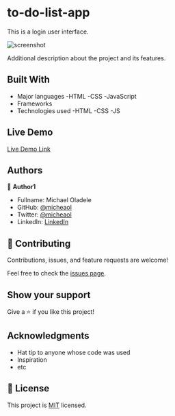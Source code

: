 # to-do-list-app

This is a login user interface.

![screenshot](https://user-images.githubusercontent.com/10332499/139920625-5cb47489-eeae-4efc-b7db-7437736e1037.PNG)


Additional description about the project and its features.

## Built With

- Major languages
    -HTML
    -CSS
    -JavaScript
- Frameworks
- Technologies used
    -HTML
    -CSS
    -JS
    
 ## Live Demo

[Live Demo Link](https://micheaol.github.io/login-page/)
            
  

## Authors

👤 **Author1**

- Fullname: Michael Oladele
- GitHub: [@micheaol](https://github.com/micheaol)
- Twitter: [@micheaol](https://twitter.com/micheaol)
- LinkedIn: [LinkedIn](https://linkedin.com/in/micheaol)


## 🤝 Contributing

Contributions, issues, and feature requests are welcome!

Feel free to check the [issues page](../../issues/).

## Show your support

Give a ⭐️ if you like this project!

## Acknowledgments

- Hat tip to anyone whose code was used
- Inspiration
- etc

## 📝 License

This project is [MIT](./MIT.md) licensed.
